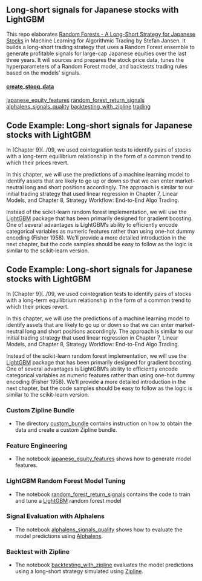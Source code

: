 ## Long-short signals for Japanese stocks with LightGBM

This repo elaborates [Random Forests - A Long-Short Strategy for Japanese Stocks](https://github.com/stefan-jansen/machine-learning-for-trading/tree/master/11_decision_trees_random_forests) in Machine Learning for Algorithmic Trading by Stefan Jansen. It builds a long-short trading strategy that uses a Random Forest ensemble to generate profitable signals for large-cap Japanese equities over the last three years. It will sources and prepares the stock price data, tunes the hyperparameters of a Random Forest model, and backtests trading rules based on the models’ signals.

#### [create_stooq_data](00_create_stooq_data.ipynb)
[japanese_equity_features](01_japanese_equity_features.ipynb)
[random_forest_return_signals](02_random_forest_return_signals.ipynb)
[alphalens_signals_quality](03_alphalens_signals_quality.ipynb)
[backtesting_with_zipline](04_backtesting_with_zipline.ipynb)
[trading](05_trading.ipynb)

## Code Example: Long-short signals for Japanese stocks with LightGBM

In [Chapter 9](../09, we used cointegration tests to identify pairs of stocks with a long-term equilibrium relationship in the form of a common trend to which their prices revert. 

In this chapter, we will use the predictions of a machine learning model to identify assets that are likely to go up or down so that we can enter market-neutral long and short positions accordingly. The approach is similar to our initial trading strategy that used linear regression in Chapter 7, Linear Models, and Chapter 8, Strategy Workflow: End-to-End Algo Trading.

Instead of the scikit-learn random forest implementation, we will use the [LightGBM](https://lightgbm.readthedocs.io/en/latest/) package that has been primarily designed for gradient boosting. One of several advantages is LightGBM’s ability to efficiently encode categorical variables as numeric features rather than using one-hot dummy encoding (Fisher 1958). We’ll provide a more detailed introduction in the next chapter, but the code samples should be easy to follow as the logic is similar to the scikit-learn version.








## Code Example: Long-short signals for Japanese stocks with LightGBM

In [Chapter 9](../09, we used cointegration tests to identify pairs of stocks with a long-term equilibrium relationship in the form of a common trend to which their prices revert. 

In this chapter, we will use the predictions of a machine learning model to identify assets that are likely to go up or down so that we can enter market-neutral long and short positions accordingly. The approach is similar to our initial trading strategy that used linear regression in Chapter 7, Linear Models, and Chapter 8, Strategy Workflow: End-to-End Algo Trading.

Instead of the scikit-learn random forest implementation, we will use the [LightGBM](https://lightgbm.readthedocs.io/en/latest/) package that has been primarily designed for gradient boosting. One of several advantages is LightGBM’s ability to efficiently encode categorical variables as numeric features rather than using one-hot dummy encoding (Fisher 1958). We’ll provide a more detailed introduction in the next chapter, but the code samples should be easy to follow as the logic is similar to the scikit-learn version.

### Custom Zipline Bundle

- The directory [custom_bundle](00_custom_bundle) contains instruction on how to obtain the data and create a custom Zipline bundle.

### Feature Engineering

- The notebook [japanese_equity_features](04_japanese_equity_features.ipynb) shows how to generate model features.

### LightGBM Random Forest Model Tuning

- The notebook [random_forest_return_signals](05_random_forest_return_signals.ipynb) contains the code to train and tune a [LightGBM](https://lightgbm.readthedocs.io/en/latest/) random forest model

### Signal Evaluation with Alphalens

- The notebook [alphalens_signals_quality](06_alphalens_signals_quality.ipynb) shows how to evaluate the model predictions using [Alphalens](https://github.com/quantopian/alphalens).

### Backtest with Zipline

- The notebook [backtesting_with_zipline](07_backtesting_with_zipline.ipynb) evaluates the model predictions using a long-short strategy simulated using [Zipline](https://zipline.ml4trading.io/).

 

